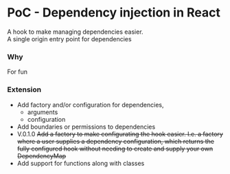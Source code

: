 # PoC - Dependency injection in React

A hook to make managing dependencies easier.  
A single origin entry point for dependencies

### Why

For fun

### Extension

- Add factory and/or configuration for dependencies, 
  - arguments
  - configuration
- Add boundaries or permissions to dependencies
- V.0.1.0 ~~Add a factory to make configurating the hook easier. I.e. a factory where a user supplies a dependency configuration, which returns the fully configured hook without needing to create and supply your own DependencyMap~~ 
- Add support for functions along with classes
